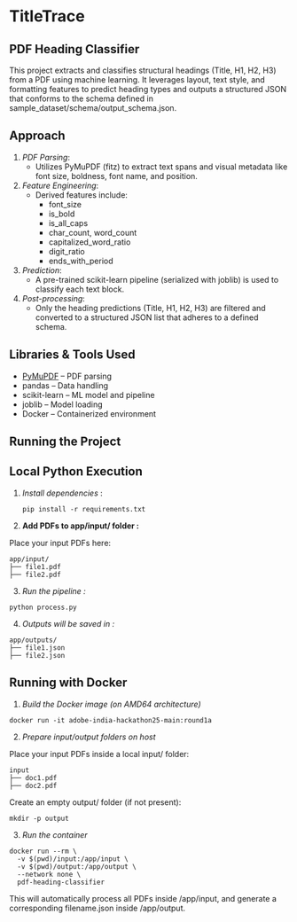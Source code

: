 # TitleTrace
## PDF Heading Classifier

This project extracts and classifies structural headings (Title, H1, H2, H3) from a PDF using machine learning. It leverages layout, text style, and formatting features to predict heading types and outputs a structured JSON that conforms to the schema defined in sample_dataset/schema/output_schema.json.


##  Approach

1. *PDF Parsing*:
    - Utilizes PyMuPDF (fitz) to extract text spans and visual metadata like font size, boldness, font name, and position.
2. *Feature Engineering*:
    - Derived features include:
        - font_size
        - is_bold
        - is_all_caps
        - char_count, word_count
        - capitalized_word_ratio
        - digit_ratio
        - ends_with_period
3. *Prediction*:
    - A pre-trained scikit-learn pipeline (serialized with joblib) is used to classify each text block.
4. *Post-processing*:
    - Only the heading predictions (Title, H1, H2, H3) are filtered and converted to a structured JSON list that adheres to a defined schema.



##  Libraries & Tools Used

- [PyMuPDF](https://pymupdf.readthedocs.io/) – PDF parsing
- pandas – Data handling
- scikit-learn – ML model and pipeline
- joblib – Model loading
- Docker – Containerized environment



##  Running the Project

##  Local Python Execution

1. *Install dependencies* :
    
    ```
    pip install -r requirements.txt
    ```
    
2. **Add PDFs to app/input/ folder :** 

Place your input PDFs here:


```
app/input/
├── file1.pdf
├── file2.pdf
```

3. *Run the pipeline :*

```
python process.py
```

4. *Outputs will be saved in :*

```
app/outputs/
├── file1.json
├── file2.json
```

##  Running with Docker

1. *Build the Docker image (on AMD64 architecture)*

```
docker run -it adobe-india-hackathon25-main:round1a
```

2. *Prepare input/output folders on host*

Place your input PDFs inside a local input/ folder:

```
input
├── doc1.pdf
├── doc2.pdf
```

Create an empty output/ folder (if not present):

```
mkdir -p output
```


3. *Run the container*

```
docker run --rm \
  -v $(pwd)/input:/app/input \
  -v $(pwd)/output:/app/output \
  --network none \
  pdf-heading-classifier
```

This will automatically process all PDFs inside /app/input, and generate a corresponding filename.json inside /app/output.